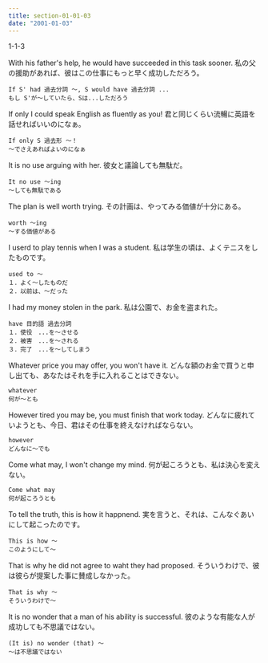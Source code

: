```yaml
---
title: section-01-01-03
date: "2001-01-03"
---
```


1-1-3

<!-- end -->

With his father's help, he would have succeeded in this task sooner.
私の父の援助があれば、彼はこの仕事にもっと早く成功しただろう。

```
If S' had 過去分詞 ～, S would have 過去分詞 ...
もし S'が～していたら、Sは...しただろう
```

If only I could speak English as fluently as you!
君と同じくらい流暢に英語を話せればいいのになぁ。

```
If only S 過去形 ～！
～でさえあればよいのになぁ
```

It is no use arguing with her.
彼女と議論しても無駄だ。

```
It no use ～ing
～しても無駄である
```

The plan is well worth trying.
その計画は、やってみる価値が十分にある。

```
worth ～ing
～する価値がある
```

I userd to play tennis when I was a student.
私は学生の頃は、よくテニスをしたものです。

```
used to ～
１．よく～したものだ
２．以前は、～だった
```

I had my money stolen in the park.
私は公園で、お金を盗まれた。

```
have 目的語 過去分詞
１．使役　...を～させる
２．被害　...を～される
３．完了　...を～してしまう
```

Whatever price you may offer, you won't have it.
どんな額のお金で買うと申し出ても、あなたはそれを手に入れることはできない。

```
whatever
何が～とも
```

However tired you may be, you must finish that work today.
どんなに疲れていようとも、今日、君はその仕事を終えなければならない。

```
however
どんなに～でも
```

Come what may, I won't change my mind.
何が起ころうとも、私は決心を変えない。

```
Come what may
何が起ころうとも
```

To tell the truth, this is how it happnend.
実を言うと、それは、こんなぐあいにして起こったのです。

```
This is how ～
このようにして～
```

That is why he did not agree to waht they had proposed.
そういうわけで、彼は彼らが提案した事に賛成しなかった。

```
That is why ～
そういうわけで～
```

It is no wonder that a man of his ability is successful.
彼のような有能な人が成功しても不思議ではない。

```
(It is) no wonder (that) ～
～は不思議ではない
```
